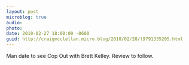 ```yaml
---
layout: post
microblog: true
audio: 
photo: 
date: 2010-02-27 18:00:00 -0600
guid: http://craigmcclellan.micro.blog/2010/02/28/t9791335205.html
---
```

Man date to see Cop Out with Brett Kelley. Review to follow.
